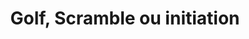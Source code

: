 ---
layout: layout_generic
language: fr
season: summer
type: B2B
menu: seminaire
topnav_color_text: 
title: Golf, Scramble ou initiation
permalink: "/fr/seminaires-ete/activites/golf"
meta-title: Golf, Scramble ou initiation
meta-description: Initiation au golf en groupe sur practice, ou partie Scramble (un joueur confirmé joue en duo avec un novice)
image01_href: https://res.cloudinary.com/deddrj0yb/image/upload/v1654256402/website/Seminaires/ete/andrew-anderson-6I0LxsA7Pd4-unsplash.jpg
alt01_href: Un homme et son caddie lors d'une partie de golf
redirection_from:
price: 30
headline: Initiation au golf en groupe sur practice, ou partie Scramble (un joueur confirmé joue en duo avec un novice)
page_sections:
- template: 2colTitreTxt
  title: Golf, Scramble ou initiation
  content: |-
    Initiation au golf en groupe sur practice, ou partie Scramble (un joueur confirmé joue en duo avec un novice)
- template: 4col2imgTxtImg
  title: A partir de <br> 30€ / pers.
  baseline: |-
    Une journée au golf que ce soit pour du practice pour le débutant our la journée sur le parcours sans besoin de licence.
  button_more: True
  button:
    text_button: Demander un devis
    alt_button: Bouton d'accès au formulaire de demande de devis pour un séminaire d'entreprise
    href_button: /fr/seminaire-devis/
  ImageLeft:
    image_href: https://res.cloudinary.com/deddrj0yb/image/upload/v1654256407/website/Seminaires/ete/peter-drew-SzSNFsD3wOI-unsplash.jpg
    alt_href: Une balle de golf sur un tie pour débuter le parcours
  ImageMiddle:
    image_href: https://res.cloudinary.com/deddrj0yb/image/upload/v1654256405/website/Seminaires/ete/andrew-lomas-aGlpdQ2Yolk-unsplash.jpg
    alt_href: Une femme swing au golf de Nice pour débuter la partie scramble lors d'un séminaire d'entreprise
  ImageRight:
    image_href: https://res.cloudinary.com/deddrj0yb/image/upload/v1654256402/website/Seminaires/ete/andrew-anderson-6I0LxsA7Pd4-unsplash.jpg
    alt_href: Un homme et son caddie lors d'une partie de golf
- template: textarea
  title: Programme de la journée Golf 
  content: |-
    <h3 class="h5">Initiation groupe, sur practice : à partir de 30 euros/pers.</h3>
    <h3 class="h5">Une journée au golf, sans licence : à partir de 125 euros/pers.</h3> 
    <br>   
    <ul>
    <li>Petit déjeuner</li>
    <li>Salle de séminaire</li>
    <li>Pause café</li>
    <li>Repas du midi</li>
    <li>Initiation au golf sur parcours</li>
    <li>Tournoi Put pour les débutants</li>
    <li>Remise des prix</li>
    <li>Apéritif dinatoire</li>
    </ul>
- template: heroImageFull
  image_href: https://res.cloudinary.com/deddrj0yb/image/upload/v1654256586/website/Seminaires/ete/bob-osias-kI4pJAZ8ljA-unsplash.jpg
  gradient: non
  headline:
    title: '"Une belle balade gachée par une petite balle" - proverbe anglais ;)'
    color: white
  Button1:
    title: Devis à partir de 30€
    link: /fr/seminaire-devis/
  button_2_more: false
---